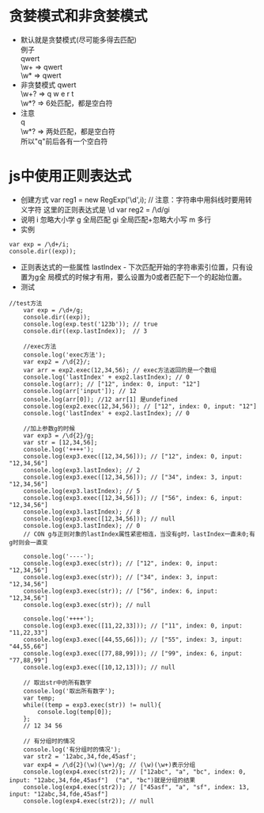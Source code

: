 # 贪婪模式和非贪婪模式
- 默认就是贪婪模式(尽可能多得去匹配)  
例子  
qwert  
\w+ => qwert  
\w* => qwert  
- 非贪婪模式
qwert  
\w+? => q w e r t  
\w*? => 6处匹配，都是空白符  
- 注意  
q  
\w*? => 两处匹配，都是空白符   
所以"q"前后各有一个空白符
# js中使用正则表达式
- 创建方式
var reg1 = new RegExp('\\d',i); // 注意：字符串中用斜线时要用转义字符 这里的正则表达式是 \d
var reg2 = /\d/gi
- 说明
i 忽略大小学
g 全局匹配
gi 全局匹配+忽略大小写
m 多行
- 实例
```
var exp = /\d+/i;
console.dir((exp));
```
- 正则表达式的一些属性
lastIndex - 下次匹配开始的字符串索引位置，只有设置为g全 局模式的时候才有用，要么设置为0或者匹配下一个的起始位置。
- 测试
```
//test方法
	var exp = /\d+/g;
	console.dir((exp)); 
	console.log(exp.test('123b')); // true
	console.dir((exp.lastIndex));  // 3
	
	//exec方法
	console.log('exec方法');
	var exp2 = /\d{2}/;
	var arr = exp2.exec(12,34,56); // exec方法返回的是一个数组
	console.log('lastIndex' + exp2.lastIndex); // 0
	console.log(arr); // ["12", index: 0, input: "12"]
	console.log(arr['input']); // 12
	console.log(arr[0]); //12 arr[1] 是undefined
	console.log(exp2.exec(12,34,56)); // ["12", index: 0, input: "12"]
	console.log('lastIndex' + exp2.lastIndex); // 0
	
	//加上参数g的时候
	var exp3 = /\d{2}/g;
	var str = [12,34,56];
	console.log('++++');
	console.log(exp3.exec([12,34,56])); // ["12", index: 0, input: "12,34,56"]
	console.log(exp3.lastIndex); // 2
	console.log(exp3.exec([12,34,56])); // ["34", index: 3, input: "12,34,56"]
	console.log(exp3.lastIndex); // 5
	console.log(exp3.exec([12,34,56])); // ["56", index: 6, input: "12,34,56"]
	console.log(exp3.lastIndex); // 8
	console.log(exp3.exec([12,34,56])); // null
	console.log(exp3.lastIndex); // 0
	// CON g与正则对象的lastIndex属性紧密相连，当没有g时，lastIndex一直未0;有g时则会一直变
	
	console.log('----');
	console.log(exp3.exec(str)); // ["12", index: 0, input: "12,34,56"]
	console.log(exp3.exec(str)); // ["34", index: 3, input: "12,34,56"]
	console.log(exp3.exec(str)); // ["56", index: 6, input: "12,34,56"]
	console.log(exp3.exec(str)); // null
	
	console.log('++++');
	console.log(exp3.exec([11,22,33])); // ["11", index: 0, input: "11,22,33"]
	console.log(exp3.exec([44,55,66])); // ["55", index: 3, input: "44,55,66"]
	console.log(exp3.exec([77,88,99])); // ["99", index: 6, input: "77,88,99"]
	console.log(exp3.exec([10,12,13])); // null  
	
	// 取出str中的所有数字
	console.log('取出所有数字');
	var temp;
	while((temp = exp3.exec(str)) != null){
		console.log(temp[0]);
	};
	// 12 34 56
	
	// 有分组时的情况
	console.log('有分组时的情况');
	var str2 = '12abc,34,fde,45asf';
	var exp4 = /\d{2}(\w)(\w+)/g; // (\w)(\w+)表示分组
	console.log(exp4.exec(str2)); // ["12abc", "a", "bc", index: 0, input: "12abc,34,fde,45asf"]  ("a", "bc")就是分组的结果
	console.log(exp4.exec(str2)); // ["45asf", "a", "sf", index: 13, input: "12abc,34,fde,45asf"]
	console.log(exp4.exec(str2)); // null
```